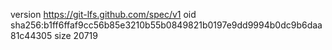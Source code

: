 version https://git-lfs.github.com/spec/v1
oid sha256:b1ff6ffaf9cc56b85e3210b55b0849821b0197e9dd9994b0dc9b6daa81c44305
size 20719
